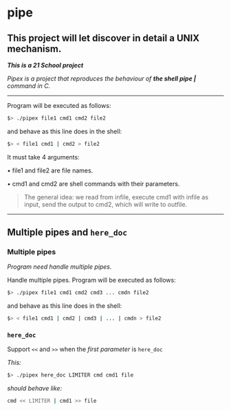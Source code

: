 # pipe
## This project will let discover in detail a UNIX mechanism.

_**This is a 21 School project**_

_Pipex is a project that reproduces the behaviour of **the shell pipe |** command in C._

---

Program will be executed as follows:

```bash
$> ./pipex file1 cmd1 cmd2 file2
```

and behave as this line does in the shell:

```bash
$> < file1 cmd1 | cmd2 > file2
```
 
It must take 4 arguments:
 
• file1 and file2 are file names.
 
• cmd1 and cmd2 are shell commands with their parameters.
  
> The general idea: we read from infile, execute cmd1 with infile as input, send the output to cmd2, which will write to outfile.
---
## Multiple pipes and `here_doc`

### Multiple pipes
_Program need handle multiple pipes._

Handle multiple pipes. Program will be executed as follows:

```bash
$> ./pipex file1 cmd1 cmd2 cmd3 ... cmdn file2
```

and behave as this line does in the shell:

```bash
$> < file1 cmd1 | cmd2 | cmd3 | ... | cmdn > file2
```

### `here_doc`

Support `<<` and `>>` when the _first parameter_ is `here_doc`

_This:_
```bash
$> ./pipex here_doc LIMITER cmd cmd1 file
```

_should behave like:_
```bash
cmd << LIMITER | cmd1 >> file
```
